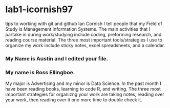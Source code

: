 # lab1-icornish97
tips to working with git and github
Ian Cornish 
I tell people that my Field of Study is Management Information Systems.
The main activities that I partake in during work/studying include coding, preforming research, and reading course material. 
The three most important tools/strategies I use to organize my work include sticky notes, excel spreadsheets, and a calendar. 

### My Name is Austin and I edited your file.

### My name is Ross Ellingboe.
My major is Advertising and my minor is Data Science. 
In the past month I have been reading books, learning to code R, and writing. 
The three most important strategies for organizng your work are taking notes, reading over your work, then reading over it one more time to double check it. 
